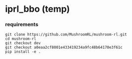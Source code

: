 # iprl_bbo (temp)

### requirements
```
git clone https://github.com/MushroomRL/mushroom-rl.git
cd mushroom-rl
git checkout dev
git checkout a0eaa2cf8001e433419234a9fc48b64170e3f61c
pip install -e .
```
